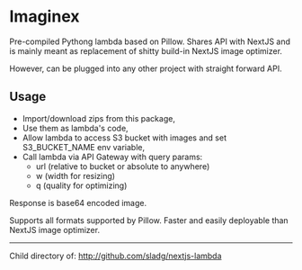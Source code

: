 # Imaginex

Pre-compiled Pythong lambda based on Pillow.
Shares API with NextJS and is mainly meant as replacement of shitty build-in NextJS image optimizer.

However, can be plugged into any other project with straight forward API.

## Usage

- Import/download zips from this package,
- Use them as lambda's code,
- Allow lambda to access S3 bucket with images and set S3_BUCKET_NAME env variable,
- Call lambda via API Gateway with query params:
  - url (relative to bucket or absolute to anywhere)
  - w (width for resizing)
  - q (quality for optimizing)

Response is base64 encoded image.

Supports all formats supported by Pillow.
Faster and easily deployable than NextJS image optimizer.

---

Child directory of: http://github.com/sladg/nextjs-lambda
